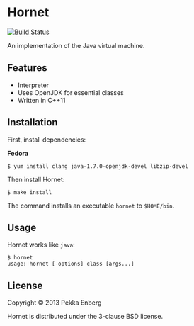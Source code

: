 # Hornet

[![Build Status](https://secure.travis-ci.org/penberg/hornet.png?branch=master)](http://travis-ci.org/penberg/hornet)

An implementation of the Java virtual machine.

## Features

* Interpreter
* Uses OpenJDK for essential classes
* Written in C++11

## Installation

First, install dependencies:

**Fedora**

```
$ yum install clang java-1.7.0-openjdk-devel libzip-devel
```

Then install Hornet:

```
$ make install
```

The command installs an executable ``hornet`` to ``$HOME/bin``.

## Usage

Hornet works like ``java``:

```
$ hornet
usage: hornet [-options] class [args...]
```

## License

Copyright © 2013 Pekka Enberg

Hornet is distributed under the 3-clause BSD license.
